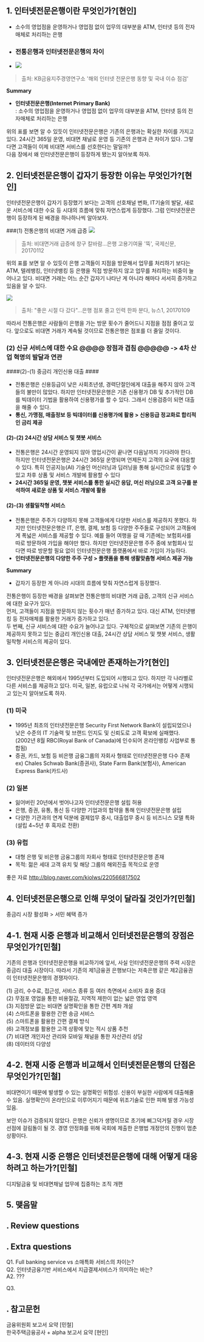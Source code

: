 ## 1. 인터넷전문은행이란 무엇인가?[현인] ##

- 소수의 영업점을 운영하거나 영업점 없이 업무의 대부분을 ATM, 인터넷 등의 전자매체로 처리하는 은행

+ ### 전통은행과 인터넷전문은행의 차이  
+ ![](http://postfiles10.naver.net/MjAxNzAxMjRfMjc5/MDAxNDg1MjQxMTc5ODI0.0yy1bFYc47l-lVMMb_wHb4zDd5H4QNJ9TjYAKWakFiUg.gHy0ki2Vv0jZerhao0gDobyED8lZPcn3pxS3IQeqqGIg.PNG.my5570/%EC%9D%80%ED%96%89_%EC%9D%B8%ED%84%B0%EB%84%B7%EC%A0%84%EB%AC%B8%EC%9D%80%ED%96%89_%EC%B0%A8%EC%9D%B4.PNG?type=w2)
> 출처: KB금융지주경영연구소 '해외 인터넷 전문은행 동향 및 국내 이슈 점검'

****Summary****  

 - ****인터넷전문은행(Internet Primary Bank)****  
  : 소수의 영업점을 운영하거나 영업점 없이 업무의 대부분을 ATM, 인터넷 등의 전자매체로 처리하는 은행  
 
위의 표를 보면 알 수 있듯이 인터넷전문은행은 기존의 은행과는 확실한 차이를 가지고 있다. 24시간 365일 운영, 비대면 채널로 운영 등 기존의 은행과 큰 차이가 있다. 그렇다면 고객들이 이제 비대면 서비스를 선호한다는 말일까?  
다음 장에서 왜 인터넷전문은행이 등장하게 됐는지 알아보록 하자. 

## 2. 인터넷전문은행이 갑자기 등장한 이유는 무엇인가?[현인] ##
인터넷전문은행이 갑자기 등장했기 보다는 고객의 선호채널 변화, IT기술의 발달, 새로운 서비스에 대한 수요 등 시대의 흐름에 맞춰 자연스럽게 등장했다. 그럼 인터넷전문은행이 등장하게 된 배경을 하나하나씩 알아보자.

  
###(1) 전통은행의 비대면 거래 급증
 ![](http://postfiles12.naver.net/MjAxNzAxMjRfNTEg/MDAxNDg1MjQxODY0MTI2.KufUy61mCxR65ypOu1fd5erLa5_ZAV84ZpFXonMMwS4g.N5PUYLC5mhOw5IwqGZgc893hMICQXnV3rCby4-GCsV4g.PNG.my5570/%EC%BA%A1%EC%B2%98.PNG?type=w2)
> 출처: 비대면거래 급증에 창구 칼바람…은행 고용기여율 '뚝', 국제신문, 20170112

위의 표를 보면 알 수 있듯이 은행 고객들이 지점을 방문해서 업무를 처리하기 보다는 ATM, 텔레뱅킹, 인터넷뱅킹 등 은행을 직접 방문하지 않고 업무를 처리하는 비중이 늘어나고 있다. 비대면 거래는 어느 순간 갑자기 나타난 게 아니라 해마다 서서히 증가하고 있음을 알 수 있다.

![](http://postfiles10.naver.net/MjAxNzAxMjRfMjgw/MDAxNDg1MjQyNDExMzU1.716DvFEVSrekbpMWVHQLz_iIjb6oZY6T3AxqbGHMfIIg.c_P98Qj3zGjSA9Um9XmwN5TEJSSyKZwQwfa3aD0p46Qg.PNG.my5570/%EC%BA%A1%EC%B2%982.PNG?type=w2)
> 출처: "좋은 시절 다 갔다"…은행 점포 줄고 인력 한파 분다, 뉴스1, 20170109

따라서 전통은행은 사람들이 은행을 가는 방문 횟수가 줄어드니 지점을 점점 줄이고 있다. 앞으로도 비대면 거래가 계속될 것이므로 전통은행은 점포를 더 줄일 것이다.

### (2) 신규 서비스에 대한 수요 @@@@ 장점과 겹침 @@@@@ -> 4차 산업 혁명의 발달과 연관

####(2)-(1) 중금리 개인신용 대출 ####

 - 전통은행은 신용등급이 낮은 사회초년생, 경력단절인에게 대출을 해주지 않아 고객들의 불만이 많았다. 하지만 인터넷전문은행은 기존 신용평가 DB 및 추가적인 DB를 빅데이터 기법을 활용하여 신용평가를 할 수 있다. 그래서 신용검증이 되면 대출을 해줄 수 있다. 
 - ****통신, 가맹점, 매출정보 등 빅데이터를 신용평가에 활용 > 신용등급 정교화로 합리적인 금리 제공****

#### (2)-(2) 24시간 상담 서비스 및 챗봇 서비스 ####
 
 - 전통은행은 24시간 운영되지 않아 영업시간이 끝나면 다음날까지 기다려야 한다. 하지만 인터넷전문은행은 24시간 365일 운영되며 언제든지 고객의 요구에 대응할 수 있다. 특히 인공지능(AI) 기술인 머신러닝과 딥러닝을 통해 실시간으로 응답할 수 있고 차후 상품 및 서비스 개발에 활용할 수 있다
 - ****24시간 365일 운영, 챗봇 서비스를 통한 실시간 응답, 머신 러닝으로 고객 요구를 분석하여 새로운 상품 및 서비스 개발에 활용****


#### (2)-(3) 생활밀착형 서비스 ####

 - 전통은행은 주주가 다양하지 못해 고객들에게 다양한 서비스를 제공하지 못했다. 하지만 인터넷전문은행은 IT, 은행, 결제, 보험 등 다양한 주주들로 구성되어 고객들에게 폭넓은 서비스를 제공할 수 있다. 예를 들어 여행을 갈 때 기존에는 보험회사를 따로 방문하여 가입을 해야만 했다. 하지만 인터넷전문은행 주주 중에 보험회사 있다면 따로 방문할 필요 없이 인터넷전문은행 플랫폼에서 바로 가입이 가능하다.
 - ****인터넷전문은행의 다양한 주주 구성 > 플랫폼을 통해 생활맞춤형 서비스 제공 가능****

****Summary****

 - 갑자기 등장한 게 아니라 시대의 흐름에 맞춰 자연스럽게 등장했다.

전통은행이 등장한 배경을 살펴보면 전통은행의 비대면 거래 급증, 고객의 신규 서비스에 대한 요구가 있다.  
먼저, 고객들이 지점을 방문하지 않는 횟수가 매년 증가하고 있다. 대신 ATM, 인터넷뱅킹 등 전자매체를 활용한 거래가 증가하고 있다.  
두 번째, 신규 서비스에 대한 수요가 늘어나고 있다. 구체적으로 살펴보면 기존의 은행이 제공하지 못하고 있는 중금리 개인신용 대출, 24시간 상담 서비스 및 챗봇 서비스, 생활밀착형 서비스의 제공이 있다.
 

## 3. 인터넷전문은행은 국내에만 존재하는가?[현인] ##
인터넷전문은행은 해외에서 1995년부터 도입되어 시행되고 있다. 하지만 각 나라별로 다른 서비스를 제공하고 있다. 미국, 일본, 유럽으로 나눠 각 국가에서는 어떻게 시행되고 있는지 알아보도록 하자.  
### (1) 미국 ###
 - 1995년 최초의 인터넷전문은행 Security First Network Bank이  설립되었으나 낮은 수준의 IT 기술력 및 브랜드 인지도 및 신뢰도로 고객 확보에 실패했다.  
  (2002년 8월 RBC(Royal Bank of Canada)에 인수되어 온라인뱅킹 사업부로 통합됨) 
 - 증권, 카드, 보험 등 비은행 금융그룹의 자회사 형태로 인터넷전문은행 다수 존재  
  ex) Chales Schwab Bank(증권사), State Farm Bank(보험사), American Express Bank(카드사)
 
### (2) 일본
 - 잃어버린 20년에서 벗어나고자 인터넷전문은행 설립 허용
 - 은행, 증권, 유통, 통신 등 다양한 기업과의 협약을 통해 인터넷전문은행 설립
 - 다양한 기관과의 연계 덕분에 결제업무 중시, 대출업무 중시 등 비즈니스 모델 특화  
   (설립 4~5년 후 흑자로 전환) 
### (3) 유럽  ###
 -  대형 은행 및 비은행 금융그룹의 자회사 형태로 인터넷전문은행 존재
 -  목적: 젊은 세대 고객 유치 및 해당 그룹의 해외진출 목적으로 운영

좋은 자료 http://blog.naver.com/kiolws/220566817502

## 4. 인터넷전문은행으로 인해 무엇이 달라질 것인가?[민철] ##
중금리 시장 활성화 > 서민 혜택 증가

## 4-1. 현재 시중 은행과 비교해서 인터넷전문은행의 장점은 무엇인가?[민철] ##

기존의 은행과 인터넷전문은행을 비교하기에 앞서, 사실 인터넷전문은행의 주력 시장은 중금리 대출 시장이다. 따라서 기존의 제1금융권 은행보다는 저축은행 같은 제2금융권이 인터넷전문은행의 경쟁자이다.  

(1) 금리, 수수료, 접근성, 서비스 종류 등 여러 측면에서 소비자 효용 증대  
(2) 무점포 영업을 통한 비용절감, 지역적 제한이 없는 넓은 영업 영역    
(3) 지점방문 없는 비대면 실명확인을 통한 간편 계좌 개설  
(4) 스마트폰을 활용한 간편 송금 서비스  
(5) 스마트폰을 활용한 간편 결제 방식  
(6) 고객정보를 활용한 고객 상황에 맞는 적시 상품 추천  
(7) 비대면 개인자산 관리와 모바일 채널을 통한 자산관리 상담  
(8) 데이터의 다양성

## 4-2. 현재 시중 은행과 비교해서 인터넷전문은행의 단점은 무엇인가?[민철] ##
비대면이기 때문에 발생할 수 있는 실명확인 위험성. 신용이 부실한 사람에게 대출해줄 수 있음. 실명확인이 온라인으로 이루어지기 때문에 위조기술로 인한 피해 발생 가능성 있음.

보안 이슈가 검증되지 않았다. 은행은 신뢰가 생명이므로 초기에 삐그덕거릴 경우 시장 선점에 걸림돌이 될 것.
경영 안정화를 위해 국회에 제출한 은행법 개정안의 진행이 멈춘 상황이다.

## 4-3. 현재 시중 은행은 인터넷전문은행에 대해 어떻게 대응하려고 하는가?[민철] ##
디지털금융 및 비대면채널 업무에 집중하는 조직 개편


## 5. 맺음말 ##

## . Review questions ##

## . Extra questions ##

Q1. Full banking service  vs 소매특화 서비스의 차이는?  
Q2. 인터넷금융기반 서비스에서 지급결제서비스가 의미하는 바는?  
A2. ???  

Q3. 

## . 참고문헌 ##

금융위원회 보고서 요약 [민철]  
한국주택금융공사 + alpha 보고서 요약 [현인]

